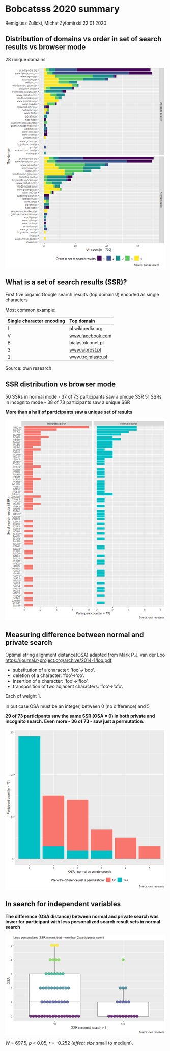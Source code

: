 Bobcatsss 2020 summary
================
Remigiusz Żulicki, Michał Żytomirski
22 01 2020

## Distribution of domains vs order in set of search results vs browser mode

28 unique domains

![](5_bobcatsss_2020_summary_english_files/figure-gfm/domain_ord_mode_count-1.png)<!-- -->

## What is a set of search results (SSR)?

First five organic Google search results (top domains\!) encoded as
single characters

Most common example:

| Single character encoding | Top domain        |
| :------------------------ | :---------------- |
| I                         | pl.wikipedia.org  |
| V                         | www.facebook.com  |
| B                         | bialystok.onet.pl |
| 3                         | www.wprost.pl     |
| 1                         | www.trojmiasto.pl |

Source: own research

## SSR distribution vs browser mode

50 SSRs in normal mode - 37 of 73 participants saw a unique SSR 51 SSRs
in incognito mode - 38 of 73 participants saw a unique SSR

**More than a half of participants saw a unique set of results**

![](5_bobcatsss_2020_summary_english_files/figure-gfm/search_res_mode_count-1.png)<!-- -->

## Measuring difference between normal and private search

Optimal string alignment distance(OSA) adapted from Mark P.J. van der
Loo <https://journal.r-project.org/archive/2014-1/loo.pdf>

  - substitution of a character: ‘foo’→‘boo’.
  - deletion of a character: ‘foo’→‘oo’.
  - insertion of a character: ‘foo’→‘floo’.
  - transposition of two adjacent characters: ‘foo’→‘ofo’.

Each of weight 1.

In out case OSA must be an integer, between 0 (no difference) and 5

**29 of 73 participants saw the same SSR (OSA = 0) in both private and
incognito search. Even more - 36 of 73 - saw just a permutation**.

![](5_bobcatsss_2020_summary_english_files/figure-gfm/osadistrib-1.png)<!-- -->

## In search for independent variables

**The difference (OSA distance) between normal and private search was
lower for participant with less personalized search result sets in
normal search**

![](5_bobcatsss_2020_summary_english_files/figure-gfm/dist_osa_by_normal_count_plot-1.png)<!-- -->

*W* = 697.5, *p* \< 0.05, *r* = -0.252 (*effect size* small to medium).
